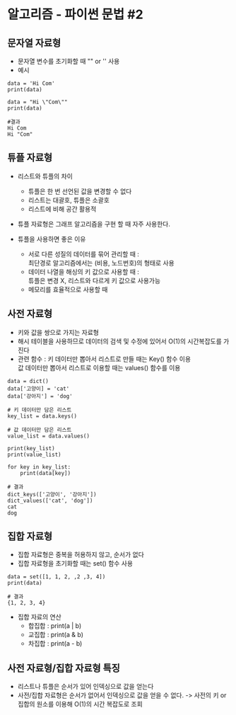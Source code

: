 # 알고리즘 - 파이썬 문법 #2

## 문자열 자료형
- 문자열 변수를 초기화할 때 "" or '' 사용
- 예시
```
data = 'Hi Com'
print(data)

data = "Hi \"Com\""
print(data)

#결과
Hi Com
Hi "Com"
```

## 튜플 자료형
- 리스트와 튜플의 차이
    - 튜플은 한 번 선언된 값을 변경할 수 없다
    - 리스트는 대괄호, 튜플은 소괄호
    - 리스트에 비해 공간 활용적

- 튜플 자료형은 그래프 알고리즘을 구현 할 때 자주 사용한다.
- 튜플을 사용하면 좋은 이유
    - 서로 다른 성질의 데이터를 묶어 관리할 때 :  
    최단경로 알고리즘에서는 (비용, 노드번호)의 형태로 사용
    - 데이터 나열을 해싱의 키 값으로 사용할 때 :  
    튜플은 변경 X, 리스트와 다르게 키 값으로 사용가능
    - 메모리를 효율적으로 사용할 때

## 사전 자료형
- 키와 값을 쌍으로 가지는 자료형
- 해시 테이블을 사용하므로 데이터의 검색 및 수정에 있어서 O(1)의 시간복잡도를 가진다
- 관련 함수 : 키 데이터만 뽑아서 리스트로 만들 때는 Key() 함수 이용  
값 데이터만 뽑아서 리스트로 이용할 때는 values() 함수를 이용
```
data = dict()
data['고양이] = 'cat'
data['강아지'] = 'dog'

# 키 데이터만 담은 리스트
key_list = data.keys()

# 값 데이터만 담은 리스트
value_list = data.values()

print(key_list)
print(value_list)

for key in key_list:
    print(data[key])

# 결과
dict_keys(['고양이', '강아지'])
dict_values(['cat', 'dog'])
cat
dog
```
## 집합 자료형
- 집합 자료형은 중복을 허용하지 않고, 순서가 없다
- 집합 자료형을 초기화할 때는 set() 함수 사용
```
data = set([1, 1, 2, ,2 ,3, 4])
print(data)

# 결과
{1, 2, 3, 4}
```
- 집합 자료의 연산
    - 합집합 : print(a | b)
    - 교집합 : print(a & b)
    - 차집합 : print(a - b)

## 사전 자료형/집합 자료형 특징
- 리스트나 튜플은 순서가 있어 인덱싱으로 값을 얻는다
- 사전/집합 자료형은 순서가 없어서 인덱싱으로 값을 얻을 수 없다. -> 사전의 키 or 집합의 원소를 이용해 O(1)의 시간 복잡도로 조회
